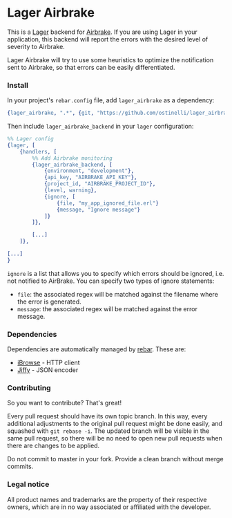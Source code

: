 # Lager Airbrake

This is a [Lager](https://github.com/basho/lager) backend for [Airbrake](https://www.airbrake.io). If you are using Lager in your application, this backend will report the errors with the desired level of severity to Airbrake.

Lager Airbrake will try to use some heuristics to optimize the notification sent to Airbrake, so that errors can be easily differentiated.


### Install

In your project's `rebar.config` file, add `lager_airbrake` as a dependency:

```erlang
{lager_airbrake, ".*", {git, "https://github.com/ostinelli/lager_airbrake.git", "master"}}
```

Then include `lager_airbrake_backend` in your `lager` configuration:

```erlang
%% Lager config
{lager, [
    {handlers, [
        %% Add Airbrake monitoring
        {lager_airbrake_backend, [
            {environment, "development"},
            {api_key, "AIRBRAKE_API_KEY"},
            {project_id, "AIRBRAKE_PROJECT_ID"},
            {level, warning},
            {ignore, [
                {file, "my_app_ignored_file.erl"}
                {message, "Ignore message"}
            ]}
        ]},

        [...]
    ]},

[...]
}
```

`ignore` is a list that allows you to specify which errors should be ignored, i.e. not notified to AirBrake. You can specify two types of ignore statements:

 * `file`: the associated regex will be matched against the filename where the error is generated.
 * `message`: the associated regex will be matched against the error message.


### Dependencies
Dependencies are automatically managed by [rebar](https://github.com/rebar/rebar). These are:

 * [iBrowse](https://github.com/cmullaparthi/ibrowse) - HTTP client
 * [Jiffy](https://github.com/davisp/jiffy) - JSON encoder

### Contributing
So you want to contribute? That's great!

Every pull request should have its own topic branch. In this way, every additional adjustments to the original pull request might be done easily, and squashed with `git rebase -i`. The updated branch will be visible in the same pull request, so there will be no need to open new pull requests when there are changes to be applied.

Do not commit to master in your fork. Provide a clean branch without merge commits.


### Legal notice
All product names and trademarks are the property of their respective owners, which are in no way associated or affiliated with the developer.
